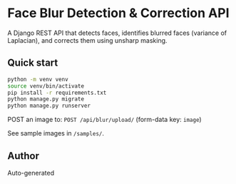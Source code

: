 # Face Blur Detection & Correction API

A Django REST API that detects faces, identifies blurred faces (variance of Laplacian), and corrects them using unsharp masking.

## Quick start

```bash
python -m venv venv
source venv/bin/activate
pip install -r requirements.txt
python manage.py migrate
python manage.py runserver
```

POST an image to:
`POST /api/blur/upload/` (form-data key: `image`)

See sample images in `/samples/`.

## Author
Auto-generated
